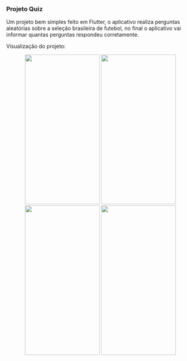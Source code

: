 ### Projeto Quiz

Um projeto bem simples feito em Flutter, o aplicativo realiza perguntas aleatórias sobre a seleção brasileira de futebol, no final o aplicativo vai informar quantas perguntas respondeu corretamente. 

Visualização do projeto:

<p align="center">
  <img src="img_readme/tela1.jpeg" width="200" height="400">
  <img src="img_readme/tela2.jpeg" width="200" height="400">
  <img src="img_readme/tela3.jpeg" width="200" height="400">
  <img src="img_readme/tela4.jpeg" width="200" height="400">
</p>
